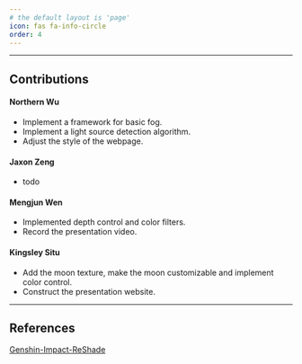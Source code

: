```yaml
---
# the default layout is 'page'
icon: fas fa-info-circle
order: 4
---
```

***
## Contributions

#### Northern Wu
- Implement a framework for basic fog.
- Implement a light source detection algorithm.
- Adjust the style of the webpage.

#### Jaxon Zeng
- todo

#### Mengjun Wen
- Implemented depth control and color filters.
- Record the presentation video. 

#### Kingsley Situ
- Add the moon texture, make the moon customizable and implement color control.
- Construct the presentation website.

***
## References
[Genshin-Impact-ReShade](https://github.com/sefinek24/Genshin-Impact-ReShade)
